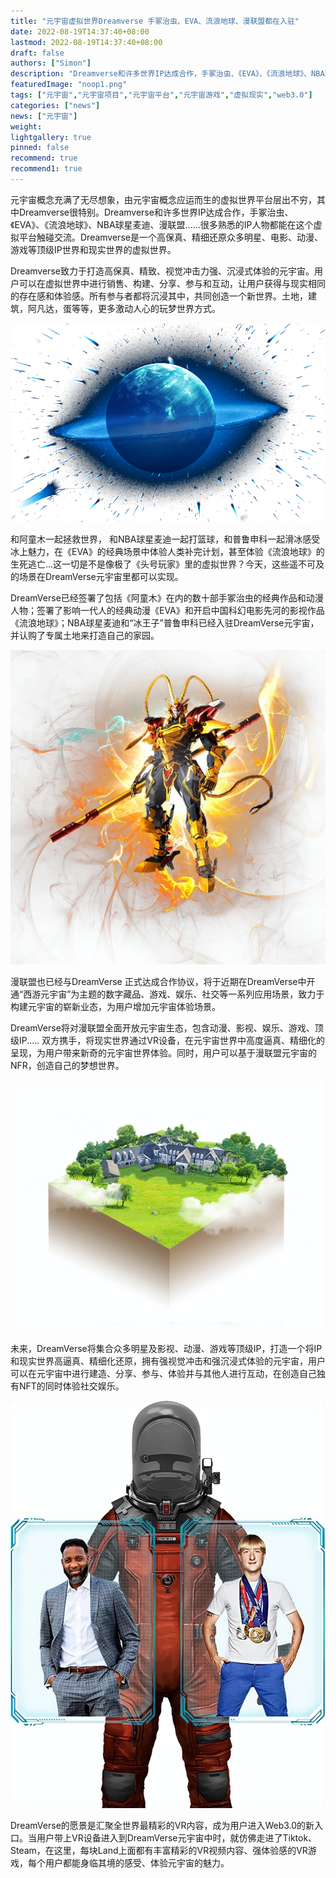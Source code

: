 ```yaml
---
title: "元宇宙虚拟世界Dreamverse 手冢治虫、EVA、流浪地球、漫联盟都在入驻"
date: 2022-08-19T14:37:40+08:00
lastmod: 2022-08-19T14:37:40+08:00
draft: false
authors: ["Simon"]
description: "Dreamverse和许多世界IP达成合作，手冢治虫、《EVA》、《流浪地球》、NBA球星麦迪、漫联盟……很多熟悉的IP人物都能在这个虚拟平台触碰交流。"
featuredImage: "noop1.png"
tags: ["元宇宙","元宇宙项目","元宇宙平台","元宇宙游戏","虚拟现实","web3.0"]
categories: ["news"]
news: ["元宇宙"]
weight: 
lightgallery: true
pinned: false
recommend: true
recommend1: true
---
```


元宇宙概念充满了无尽想象，由元宇宙概念应运而生的虚拟世界平台层出不穷，其中Dreamverse很特别。Dreamverse和许多世界IP达成合作，手冢治虫、《EVA》、《流浪地球》、NBA球星麦迪、漫联盟……很多熟悉的IP人物都能在这个虚拟平台触碰交流。Dreamverse是一个高保真、精细还原众多明星、电影、动漫、游戏等顶级IP世界和现实世界的虚拟世界。

Dreamverse致力于打造高保真、精致、视觉冲击力强、沉浸式体验的元宇宙。用户可以在虚拟世界中进行销售、构建、分享、参与和互动，让用户获得与现实相同的存在感和体验感。所有参与者都将沉浸其中，共同创造一个新世界。‎土地，建筑，阿凡达，蛋等等，更多激动人心的玩梦世界方式‎。

![配图](noop.png)


和阿童木一起拯救世界， 和NBA球星麦迪一起打篮球，和普鲁申科一起滑冰感受冰上魅力，在《EVA》的经典场景中体验人类补完计划，甚至体验《流浪地球》的生死逃亡…这一切是不是像极了《头号玩家》里的虚拟世界？今天，这些遥不可及的场景在DreamVerse元宇宙里都可以实现。

DreamVerse已经签署了包括《阿童木》在内的数十部手冢治虫的经典作品和动漫人物；签署了影响一代人的经典动漫《EVA》和开启中国科幻电影先河的影视作品《流浪地球》；NBA球星麦迪和“冰王子”普鲁申科已经入驻DreamVerse元宇宙，并认购了专属土地来打造自己的家园。

![配图](noop2.png)


漫联盟也已经与DreamVerse 正式达成合作协议，将于近期在DreamVerse中开通“西游元宇宙”为主题的数字藏品、游戏、娱乐、社交等一系列应用场景，致力于构建元宇宙的崭新业态，为用户增加元宇宙体验场景。

DreamVerse将对漫联盟全面开放元宇宙生态，包含动漫、影视、娱乐、游戏、顶级IP..... 双方携手，将现实世界通过VR设备，在元宇宙世界中高度逼真、精细化的呈现，为用户带来新奇的元宇宙世界体验。同时，用户可以基于漫联盟元宇宙的NFR，创造自己的梦想世界。

![配图](noop3.png)

未来，DreamVerse将集合众多明星及影视、动漫、游戏等顶级IP，打造一个将IP和现实世界高逼真、精细化还原，拥有强视觉冲击和强沉浸式体验的元宇宙，用户可以在元宇宙中进行建造、分享、参与、体验并与其他人进行互动，在创造自己独有NFT的同时体验社交娱乐。

![配图](noop4.png)

DreamVerse的愿景是汇聚全世界最精彩的VR内容，成为用户进入Web3.0的新入口。当用户带上VR设备进入到DreamVerse元宇宙中时，就仿佛走进了Tiktok、Steam，在这里，每块Land上面都有丰富精彩的VR视频内容、强体验感的VR游戏，每个用户都能身临其境的感受、体验元宇宙的魅力。